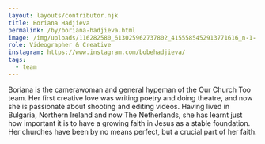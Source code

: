 ```yaml
---
layout: layouts/contributor.njk
title: Boriana Hadjieva
permalink: /by/boriana-hadjieva.html
image: /img/uploads/116282580_613025962737802_4155585452913771616_n-1-.jpg
role: Videographer & Creative
instagram: https://www.instagram.com/bobehadjieva/
tags:
  - team
---
```

Boriana is the camerawoman and general hypeman of the Our Church Too team. Her first creative love was writing poetry and doing theatre, and now she is passionate about shooting and editing videos. Having lived in Bulgaria, Northern Ireland and now The Netherlands, she has learnt just how important it is to have a growing faith in Jesus as a stable foundation. Her churches have been by no means perfect, but a crucial part of her faith.
